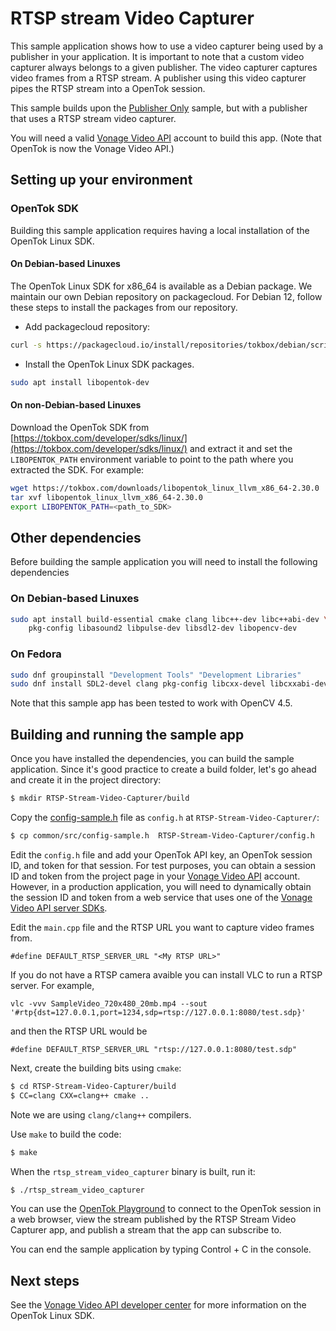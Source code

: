 # RTSP stream Video Capturer

This sample application shows how to use a video capturer being used by a
publisher in your application. It is important to note that a custom video
capturer always belongs to a given publisher. The video capturer captures
video frames from a RTSP stream. A publisher using this video capturer pipes the
RTSP stream into a OpenTok session.

This sample builds upon the [Publisher Only](../Publisher-Only) sample, but with
a publisher that uses a RTSP stream video capturer.

You will need a valid [Vonage Video API](https://tokbox.com/developer/)
account to build this app. (Note that OpenTok is now the Vonage Video API.)

## Setting up your environment

### OpenTok SDK

Building this sample application requires having a local installation of the
OpenTok Linux SDK.

#### On Debian-based Linuxes

The OpenTok Linux SDK for x86_64 is available as a Debian
package. We maintain our own Debian repository on packagecloud. 
For Debian 12, follow these steps to install the packages from our repository.

* Add packagecloud repository:

```bash
curl -s https://packagecloud.io/install/repositories/tokbox/debian/script.deb.sh | sudo bash
```

* Install the OpenTok Linux SDK packages.

```bash
sudo apt install libopentok-dev
```

#### On non-Debian-based Linuxes

Download the OpenTok SDK from [https://tokbox.com/developer/sdks/linux/](https://tokbox.com/developer/sdks/linux/)
and extract it and set the `LIBOPENTOK_PATH` environment variable to point to the path where you extracted the SDK.
For example:

```bash
wget https://tokbox.com/downloads/libopentok_linux_llvm_x86_64-2.30.0
tar xvf libopentok_linux_llvm_x86_64-2.30.0
export LIBOPENTOK_PATH=<path_to_SDK>
```

## Other dependencies

Before building the sample application you will need to install the following dependencies

### On Debian-based Linuxes

```bash
sudo apt install build-essential cmake clang libc++-dev libc++abi-dev \
    pkg-config libasound2 libpulse-dev libsdl2-dev libopencv-dev
```

### On Fedora

```bash
sudo dnf groupinstall "Development Tools" "Development Libraries"
sudo dnf install SDL2-devel clang pkg-config libcxx-devel libcxxabi-devel cmake opencv-devel
```

Note that this sample app has been tested to work with OpenCV 4.5.

## Building and running the sample app


Once you have installed the dependencies, you can build the sample application.
Since it's good practice to create a build folder, let's go ahead and create it
in the project directory:

```bash
$ mkdir RTSP-Stream-Video-Capturer/build
```

Copy the [config-sample.h](../common/src/config-sample.h) file as `config.h` at
`RTSP-Stream-Video-Capturer/`:

```bash
$ cp common/src/config-sample.h  RTSP-Stream-Video-Capturer/config.h
```

Edit the `config.h` file and add your OpenTok API key,
an OpenTok session ID, and token for that session. For test purposes,
you can obtain a session ID and token from the project page in your
[Vonage Video API](https://tokbox.com/developer/) account. However,
in a production application, you will need to dynamically obtain the session
ID and token from a web service that uses one of
the [Vonage Video API server SDKs](https://tokbox.com/developer/sdks/server/).

Edit the `main.cpp` file and the RTSP URL you want to capture video frames from.
```
#define DEFAULT_RTSP_SERVER_URL "<My RTSP URL>"
```

If you do not have a RTSP camera avaible you can install VLC to run a RTSP server. For example,

```
vlc -vvv SampleVideo_720x480_20mb.mp4 --sout '#rtp{dst=127.0.0.1,port=1234,sdp=rtsp://127.0.0.1:8080/test.sdp}'
```
and then the RTSP URL would be
```
#define DEFAULT_RTSP_SERVER_URL "rtsp://127.0.0.1:8080/test.sdp"
```

Next, create the building bits using `cmake`:

```bash
$ cd RTSP-Stream-Video-Capturer/build
$ CC=clang CXX=clang++ cmake ..
```

Note we are using `clang/clang++` compilers.

Use `make` to build the code:

```bash
$ make
```

When the `rtsp_stream_video_capturer` binary is built, run it:

```bash
$ ./rtsp_stream_video_capturer
```

You can use the [OpenTok Playground](https://tokbox.com/developer/tools/playground/)
to connect to the OpenTok session in a web browser, view the stream published
by the RTSP Stream Video Capturer app, and publish a stream that the app can subscribe to.

You can end the sample application by typing Control + C in the console.

## Next steps

See the [Vonage Video API developer center](https://tokbox.com/developer/)
for more information on the OpenTok Linux SDK.
